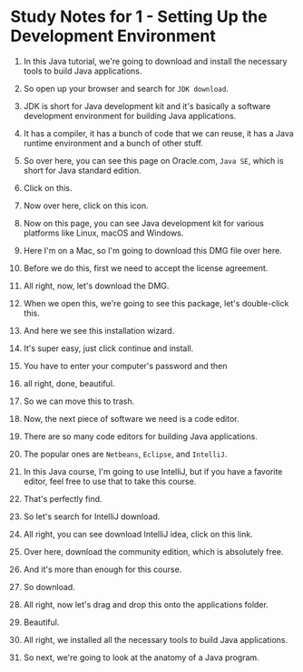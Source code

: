 # Study Notes for 1 - Setting Up the Development Environment

1. In this Java tutorial, we're going to download and install the necessary tools to build Java applications.

2. So open up your browser and search for `JDK download`.

3. JDK is short for Java development kit and it's basically a software development environment for building Java applications.

4. It has a compiler, it has a bunch of code that we can reuse, it has a Java runtime environment and a bunch of other stuff.

5. So over here, you can see this page on Oracle.com, `Java SE`, which is short for Java standard edition.

6. Click on this.

7. Now over here, click on this icon.

8. Now on this page, you can see Java development kit for various platforms like Linux, macOS and Windows.

9. Here I'm on a Mac, so I'm going to download this DMG file over here.

10. Before we do this, first we need to accept the license agreement.

11. All right, now, let's download the DMG.

12. When we open this, we're going to see this package, let's double-click this.

13. And here we see this installation wizard.

14. It's super easy, just click continue and install.

15. You have to enter your computer's password and then

16. all right, done, beautiful.

17. So we can move this to trash.

18. Now, the next piece of software we need is a code editor.

19. There are so many code editors for building Java applications.

20. The popular ones are `Netbeans`, `Eclipse`, and `IntelliJ`.

21. In this Java course, I'm going to use IntelliJ, but if you have a favorite editor, feel free to use that to take this course.

22. That's perfectly find.

23. So let's search for IntelliJ download.

24. All right, you can see download IntelliJ idea, click on this link.

25. Over here, download the community edition, which is absolutely free.

26. And it's more than enough for this course.

27. So download.

28. All right, now let's drag and drop this onto the applications folder.

29. Beautiful.

30. All right, we installed all the necessary tools to build Java applications.

31. So next, we're going to look at the anatomy of a Java program.
